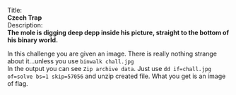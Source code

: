 Title:<br>
<b>Czech Trap</b><br>
Description:<br>
<b>The mole is digging deep depp inside his picture, straight to the bottom of his binary world.</b>

In this challenge you are given an image. There is really nothing strange about it...unless you use `binwalk chall.jpg`<br>
In the output you can see `Zip archive data`. Just use `dd if=chall.jpg of=solve bs=1 skip=57056` and unzip created file. What you get is an image of flag.  
